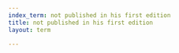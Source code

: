 ```yaml
---
index_term: not published in his first edition
title: not published in his first edition
layout: term

---
```

